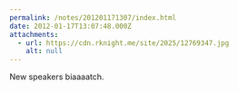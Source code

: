 ```yaml
---
permalink: /notes/201201171307/index.html
date: 2012-01-17T13:07:48.000Z
attachments:
  - url: https://cdn.rknight.me/site/2025/12769347.jpg
    alt: null
---
```


New speakers biaaaatch.
